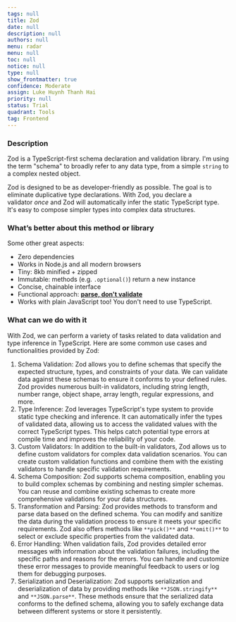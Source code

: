 ```yaml
---
tags: null
title: Zod
date: null
description: null
authors: null
menu: radar
menu: null
toc: null
notice: null
type: null
show_frontmatter: true
confidence: Moderate
assign: Luke Huynh Thanh Hai
priority: null
status: Trial
quadrant: Tools
tag: Frontend
---
```


<!-- table_of_contents 340a9a4e-3845-4ace-ab75-f99b83ced0dc -->

### Description

Zod is a TypeScript-first schema declaration and validation library. I'm using the term "schema" to broadly refer to any data type, from a simple `string` to a complex nested object.

Zod is designed to be as developer-friendly as possible. The goal is to eliminate duplicative type declarations. With Zod, you declare a validator *once* and Zod will automatically infer the static TypeScript type. It's easy to compose simpler types into complex data structures.

### What’s better about this method or library

Some other great aspects:

* Zero dependencies
* Works in Node.js and all modern browsers
* Tiny: 8kb minified + zipped
* Immutable: methods (e.g. `.optional()`) return a new instance
* Concise, chainable interface
* Functional approach: **[parse, don't validate](https://lexi-lambda.github.io/blog/2019/11/05/parse-don-t-validate/)**
* Works with plain JavaScript too! You don't need to use TypeScript.

### What can we do with it

With Zod, we can perform a variety of tasks related to data validation and type inference in TypeScript. Here are some common use cases and functionalities provided by Zod:

1. Schema Validation: Zod allows you to define schemas that specify the expected structure, types, and constraints of your data. We can validate data against these schemas to ensure it conforms to your defined rules. Zod provides numerous built-in validators, including string length, number range, object shape, array length, regular expressions, and more.
1. Type Inference: Zod leverages TypeScript's type system to provide static type checking and inference. It can automatically infer the types of validated data, allowing us to access the validated values with the correct TypeScript types. This helps catch potential type errors at compile time and improves the reliability of your code.
1. Custom Validators: In addition to the built-in validators, Zod allows us to define custom validators for complex data validation scenarios. You can create custom validation functions and combine them with the existing validators to handle specific validation requirements.
1. Schema Composition: Zod supports schema composition, enabling you to build complex schemas by combining and nesting simpler schemas. You can reuse and combine existing schemas to create more comprehensive validations for your data structures.
1. Transformation and Parsing: Zod provides methods to transform and parse data based on the defined schema. You can modify and sanitize the data during the validation process to ensure it meets your specific requirements. Zod also offers methods like `**pick()**` and `**omit()**` to select or exclude specific properties from the validated data.
1. Error Handling: When validation fails, Zod provides detailed error messages with information about the validation failures, including the specific paths and reasons for the errors. You can handle and customize these error messages to provide meaningful feedback to users or log them for debugging purposes.
1. Serialization and Deserialization: Zod supports serialization and deserialization of data by providing methods like `**JSON.stringify**` and `**JSON.parse**`. These methods ensure that the serialized data conforms to the defined schema, allowing you to safely exchange data between different systems or store it persistently.

<!-- child_database b17a43f1-bed4-4fe9-8186-529b79179e7c -->

